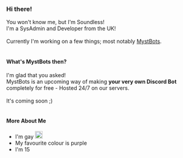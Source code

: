### Hi there!
You won't know me, but I'm Soundless!<br>
I'm a SysAdmin and Developer from the UK!<br>
<br>
Currently I'm working on a few things; most notably [MystBots](https://mystbots.com).<br>
<br>
#### What's MystBots then?
I'm glad that you asked!<br>
MystBots is an upcoming way of making **your very own Discord Bot** completely for free - Hosted 24/7 on our servers.<br>
<br>
It's coming soon ;)<br>
<br>
#### More About Me
<ul>
  <li> I'm gay <img src="https://images.emojiterra.com/google/noto-emoji/v2.034/128px/1f3f3-1f308.png" style="aspect-ration:1; height: 20px;"></li>
  <li> My favourite colour is purple </li>
  <li> I'm 15 </li>
</ul>
